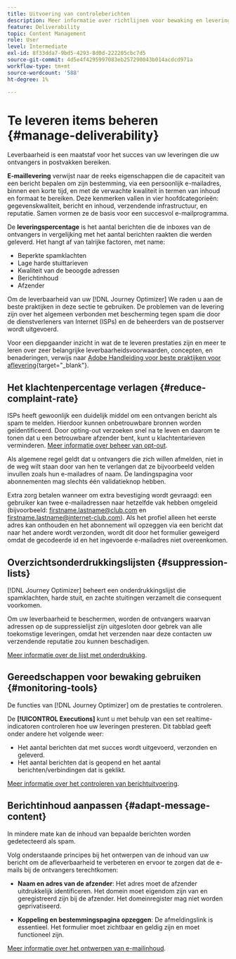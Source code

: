 ```yaml
---
title: Uitvoering van controleberichten
description: Meer informatie over richtlijnen voor bewaking en levering
feature: Deliverability
topic: Content Management
role: User
level: Intermediate
exl-id: 8f33dda7-9bd5-4293-8d0d-222205cbc7d5
source-git-commit: 4d5e4f4295997083eb257290043b014acdcd971a
workflow-type: tm+mt
source-wordcount: '588'
ht-degree: 1%

---
```


# Te leveren items beheren {#manage-deliverability}

Leverbaarheid is een maatstaf voor het succes van uw leveringen die uw ontvangers in postvakken bereiken.

**E-maillevering** verwijst naar de reeks eigenschappen die de capaciteit van een bericht bepalen om zijn bestemming, via een persoonlijk e-mailadres, binnen een korte tijd, en met de verwachte kwaliteit in termen van inhoud en formaat te bereiken. Deze kenmerken vallen in vier hoofdcategorieën: gegevenskwaliteit, bericht en inhoud, verzendende infrastructuur, en reputatie. Samen vormen ze de basis voor een succesvol e-mailprogramma.

De **leveringspercentage** is het aantal berichten die de inboxes van de ontvangers in vergelijking met het aantal berichten raakten die werden geleverd. Het hangt af van talrijke factoren, met name:

* Beperkte spamklachten
* Lage harde stuittarieven
* Kwaliteit van de beoogde adressen
* Berichtinhoud
* Afzender

Om de leverbaarheid van uw [!DNL Journey Optimizer] We raden u aan de beste praktijken in deze sectie te gebruiken. De problemen van de levering zijn over het algemeen verbonden met bescherming tegen spam die door de dienstverleners van Internet (ISPs) en de beheerders van de postserver wordt uitgevoerd.

Voor een diepgaander inzicht in wat de te leveren prestaties zijn en meer te leren over zeer belangrijke leverbaarheidsvoorwaarden, concepten, en benaderingen, verwijs naar [Adobe Handleiding voor beste praktijken voor aflevering](https://experienceleague.adobe.com/docs/deliverability-learn/deliverability-best-practice-guide/introduction.html?lang=nl){target=&quot;_blank&quot;}.

## Het klachtenpercentage verlagen {#reduce-complaint-rate}

ISPs heeft gewoonlijk een duidelijk middel om een ontvangen bericht als spam te melden. Hierdoor kunnen onbetrouwbare bronnen worden geïdentificeerd. Door opting-out verzoeken snel na te leven en daarom te tonen dat u een betrouwbare afzender bent, kunt u klachtentarieven verminderen. [Meer informatie over beheer van opt-out](consent.md#opt-out-management).

Als algemene regel geldt dat u ontvangers die zich willen afmelden, niet in de weg wilt staan door van hen te verlangen dat ze bijvoorbeeld velden invullen zoals hun e-mailadres of naam. De landingspagina voor abonnementen mag slechts één validatieknop hebben.

Extra zorg betalen wanneer om extra bevestiging wordt gevraagd: een gebruiker kan twee e-mailadressen naar hetzelfde vak hebben omgeleid (bijvoorbeeld: firstname.lastname@club.com en firstname.lastname@internet-club.com). Als het profiel alleen het eerste adres kan onthouden en het abonnement wil opzeggen via een bericht dat naar het andere wordt verzonden, wordt dit door het formulier geweigerd omdat de gecodeerde id en het ingevoerde e-mailadres niet overeenkomen.

## Overzichtsonderdrukkingslijsten {#suppression-lists}

[!DNL Journey Optimizer] beheert een onderdrukkingslijst die spamklachten, harde stuit, en zachte stuitingen verzamelt die consequent voorkomen.

Om uw leverbaarheid te beschermen, worden de ontvangers waarvan adressen op de suppressielijst zijn uitgesloten door gebrek van alle toekomstige leveringen, omdat het verzenden naar deze contacten uw verzendende reputatie zou kunnen beschadigen.

[Meer informatie over de lijst met onderdrukking](suppression-list.md).

## Gereedschappen voor bewaking gebruiken {#monitoring-tools}

De functies van [!DNL Journey Optimizer] om de prestaties te controleren.

De **[!UICONTROL Executions]** kunt u met behulp van een set realtime-indicatoren controleren hoe uw leveringen presteren. Dit tabblad geeft onder andere het volgende weer:
* Het aantal berichten dat met succes wordt uitgevoerd, verzonden en geleverd.
* Het aantal berichten dat is geopend en het aantal berichten/verbindingen dat is geklikt.

[Meer informatie over het controleren van berichtuitvoering](message-monitoring.md).

## Berichtinhoud aanpassen {#adapt-message-content}

In mindere mate kan de inhoud van bepaalde berichten worden gedetecteerd als spam.

<!--The use of certain words or of exclamation points in the subject line and within the messages can be read as signs of spam.

Spammers are also known to replace text with images to stop offending text from being analyzed automatically by anti-spam filters. In response to this, a message (in HTML format) with a high proportion of images, or images as attachments, may end up being blocked.-->

Volg onderstaande principes bij het ontwerpen van de inhoud van uw bericht om de afleverbaarheid te verbeteren en ervoor te zorgen dat de e-mails bij de ontvangers terechtkomen:

* **Naam en adres van de afzender**: Het adres moet de afzender uitdrukkelijk identificeren. Het domein moet eigendom zijn van en geregistreerd zijn bij de afzender. Het domeinregister mag niet worden geprivatiseerd.

<!--* **Subject**: Avoid excessive capitalization and punctuation, and words that are frequently used by spammers ("Win", "Free", etc.).
* **Personalize your email**: Personalizing the email increases the chances of your message being opened.
* **Images and text**: Respect a decent text/image ratio (for example 60% text and 40% images).-->
* **Koppeling en bestemmingspagina opzeggen**: De afmeldingslink is essentieel. Het formulier moet zichtbaar en geldig zijn en moet functioneel zijn.

<!--**Use tools** offered by Journey Optimizer to optimize the content of your email (delivery analysis, anti-spam analysis).-->

[Meer informatie over het ontwerpen van e-mailinhoud](design-emails.md).

<!--
## Establish your reputation as a sender

If you recently moved to another email service provider, IP address, or email domain or subdomain, you need to establish your reputation as a sender. Otherwise, your deliveries might be blocked or moved to the spam folder of the recipients' mailbox.

To warm up your IP, you can gradually ramp up the number of your deliveries. See this [use case](building-journeys/ramp-up-deliveries-uc.md).
-->
